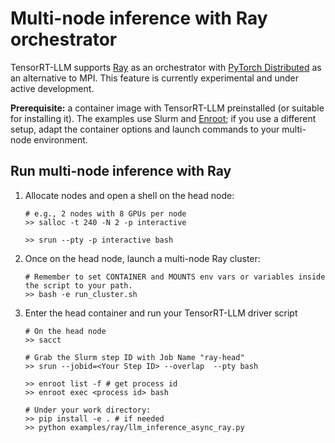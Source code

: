 # Multi-node inference with Ray orchestrator
TensorRT-LLM supports [Ray](https://docs.ray.io/en/latest/index.html) as an orchestrator with [PyTorch Distributed](https://docs.pytorch.org/tutorials/beginner/dist_overview.html) as an alternative to MPI. This feature is currently experimental and under active development. 

**Prerequisite:** a container image with TensorRT-LLM preinstalled (or suitable for installing it). The examples use Slurm and [Enroot](https://github.com/NVIDIA/enroot); if you use a different setup, adapt the container options and launch commands to your multi-node environment.

## Run multi-node inference with Ray 

1. Allocate nodes and open a shell on the head node:

    ```shell
    # e.g., 2 nodes with 8 GPUs per node
    >> salloc -t 240 -N 2 -p interactive

    >> srun --pty -p interactive bash
    ```
2. Once on the head node, launch a multi-node Ray cluster:
    ```shell
    # Remember to set CONTAINER and MOUNTS env vars or variables inside the script to your path.
    >> bash -e run_cluster.sh
    ```

3. Enter the head container and run your TensorRT-LLM driver script
    ```shell
    # On the head node
    >> sacct

    # Grab the Slurm step ID with Job Name "ray-head"
    >> srun --jobid=<Your Step ID> --overlap  --pty bash

    >> enroot list -f # get process id
    >> enroot exec <process id> bash

    # Under your work directory:
    >> pip install -e . # if needed
    >> python examples/ray/llm_inference_async_ray.py
    ```
